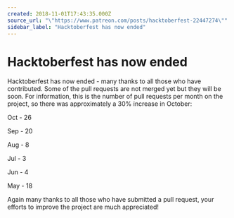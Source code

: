 ```yaml
---
created: 2018-11-01T17:43:35.000Z
source_url: "\"https://www.patreon.com/posts/hacktoberfest-22447274\""
sidebar_label: "Hacktoberfest has now ended"
---
```


# Hacktoberfest has now ended

Hacktoberfest has now ended - many thanks to all those who have contributed. Some of the pull requests are not merged yet but they will be soon. For information, this is the number of pull requests per month on the project, so there was approximately a 30% increase in October:

Oct - 26

Sep - 20

Aug - 8

Jul - 3

Jun - 4

May - 18

Again many thanks to all those who have submitted a pull request, your efforts to improve the project are much appreciated!